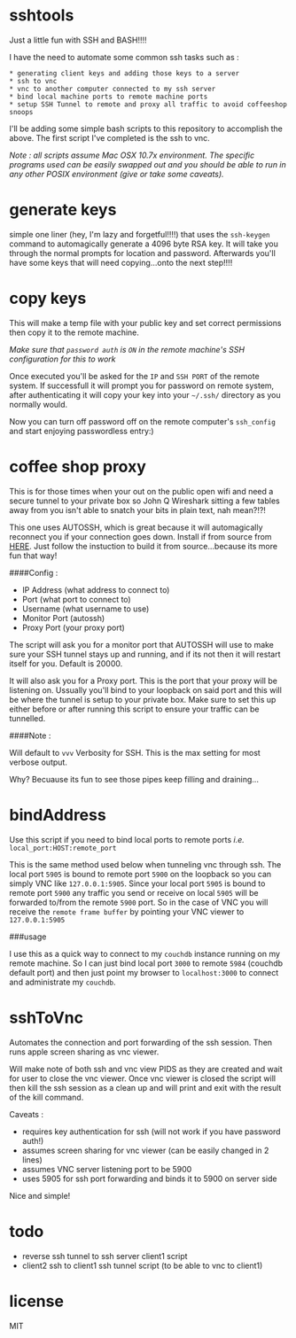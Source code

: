 sshtools
========

Just a little fun with SSH and BASH!!!!

I have the need to automate some common ssh tasks such as :


    * generating client keys and adding those keys to a server
    * ssh to vnc
    * vnc to another computer connected to my ssh server
    * bind local machine ports to remote machine ports
    * setup SSH Tunnel to remote and proxy all traffic to avoid coffeeshop snoops
    

I'll be adding some simple bash scripts to this repository to accomplish the above. The first script I've completed is the ssh to vnc.

_Note : all scripts assume Mac OSX 10.7x environment. The specific programs used can be easily swapped out and you should be able to run in any other POSIX environment (give or take some caveats)._

generate keys
==============

simple one liner (hey, I'm lazy and forgetful!!!!) that uses the `ssh-keygen` command to automagically generate a 4096 byte RSA key. It will take you through the normal prompts for location and password. Afterwards you'll have some keys that will need copying...onto the next step!!!!

copy keys
==========

This will make a temp file with your public key and set correct permissions then copy it to the remote machine.

_Make sure that `password auth` is `ON` in the remote machine's SSH configuration for this to work_

Once executed you'll be asked for the `IP` and `SSH PORT` of the remote system. If successfull it will prompt you for password on remote system, after authenticating it will copy your key into your `~/.ssh/` directory as you normally would.

Now you can turn off password off on the remote computer's `ssh_config` and start enjoying passwordless entry:)

coffee shop proxy
=================

This is for those times when your out on the public open wifi and need a secure tunnel to your private box so John Q Wireshark
sitting a few tables away from you isn't able to snatch your bits in plain text, nah mean?!?!

This one uses AUTOSSH, which is great because it will automagically reconnect you if your connection goes down. Install if from
source from [HERE](http://www.harding.motd.ca/autossh/). Just follow the instuction to build it from source...because its more
fun that way!

####Config :
- IP Address (what address to connect to)
- Port (what port to connect to)
- Username (what username to use)
- Monitor Port (autossh)
- Proxy Port (your proxy port)


The script will ask you for a monitor port that AUTOSSH will use to make sure your SSH tunnel stays up and running, and if its not
then it will restart itself for you. Default is 20000.

It will also ask you for a Proxy port. This is the port that your proxy will be listening on. Ussually you'll bind to your loopback
on said port and this will be where the tunnel is setup to your private box. Make sure to set this up either before or after running
this script to ensure your traffic can be tunnelled.

####Note :

Will default to `vvv` Verbosity for SSH. This is the max setting for most verbose output.

Why? Becuause its fun to see those pipes keep filling and draining...

bindAddress
===========

Use this script if you need to bind local ports to remote ports _i.e._ `local_port:HOST:remote_port`

This is the same method used below when tunneling vnc through ssh. The local port `5905` is bound to remote port `5900` on the loopback so you can simply VNC like `127.0.0.1:5905`. Since your local port `5905` is bound to remote port `5900` any traffic you send or receive on local `5905` will be forwarded to/from the remote `5900` port. So in the case of VNC you will receive the `remote frame buffer` by pointing your VNC viewer to `127.0.0.1:5905`

###usage

I use this as a quick way to connect to my `couchdb` instance running on my remote machine. So I can just bind local port `3000` to remote `5984` (couchdb default port) and then just point my browser to `localhost:3000` to connect and administrate my `couchdb`.


sshToVnc
========

Automates the connection and port forwarding of the ssh session. Then runs apple screen sharing as vnc viewer. 

Will make note of both ssh and vnc view PIDS as they are created and wait for user to close the vnc viewer. Once vnc viewer is closed the script will then kill the ssh session as a clean up and will print and exit with the result of the kill command.

Caveats :

- requires key authentication for ssh (will not work if you have password auth!)
- assumes screen sharing for vnc viewer (can be easily changed in 2 lines)
- assumes VNC server listening port to be 5900
- uses 5905 for ssh port forwarding and binds it to 5900 on server side

Nice and simple!

todo
====

- reverse ssh tunnel to ssh server client1 script
- client2 ssh to client1 ssh tunnel script (to be able to vnc to client1)

license
======

MIT

